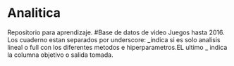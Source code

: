 # Analitica
Repositorio para aprendizaje.
#Base de datos de video Juegos hasta 2016.
Los cuaderno estan separados por underscore:  _indica si es solo analisis lineal o full con los diferentes metodos e hiperparametros.EL ultimo _ indica la columna objetivo o salida tomada.
